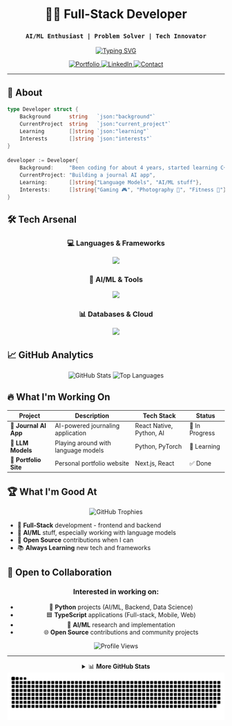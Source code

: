 <div align="center">
  
# 👨‍💻 Full-Stack Developer
### `AI/ML Enthusiast | Problem Solver | Tech Innovator`

[![Typing SVG](https://readme-typing-svg.herokuapp.com?font=Fira+Code&pause=1000&color=0891B2&center=true&vCenter=true&width=435&lines=Full-Stack+Developer;AI%2FML+Enthusiast;Building+Cool+Stuff;Always+Learning+Something+New)](https://git.io/typing-svg)

<p align="center">
  <a href="https://anans.me" target="_blank">
    <img src="https://img.shields.io/badge/Portfolio-0891B2?style=for-the-badge&logo=About.me&logoColor=white" alt="Portfolio" />
  </a>
  <a href="#" target="_blank">
    <img src="https://img.shields.io/badge/LinkedIn-0077B5?style=for-the-badge&logo=linkedin&logoColor=white" alt="LinkedIn" />
  </a>
  <a href="#">
    <img src="https://img.shields.io/badge/Contact-D14836?style=for-the-badge&logo=gmail&logoColor=white" alt="Contact" />
  </a>
</p>

</div>

---

## 🚀 About

```go
type Developer struct {
    Background      string   `json:"background"`
    CurrentProject  string   `json:"current_project"`
    Learning        []string `json:"learning"`
    Interests       []string `json:"interests"`
}

developer := Developer{
    Background:     "Been coding for about 4 years, started learning C++",
    CurrentProject: "Building a journal AI app",
    Learning:       []string{"Language Models", "AI/ML stuff"},
    Interests:      []string{"Gaming 🎮", "Photography 📸", "Fitness 💪"},
}
```

## 🛠️ Tech Arsenal

<div align="center">

### 💻 Languages & Frameworks
<p>
  <img src="https://skillicons.dev/icons?i=python,cpp,go,typescript,javascript,html,css,react,nodejs,tailwind,redux&theme=dark" />
</p>

### 🤖 AI/ML & Tools
<p>
  <img src="https://skillicons.dev/icons?i=tensorflow,pytorch,docker,git,github,vscode,figma&theme=dark" />
</p>

### 📊 Databases & Cloud
<p>
  <img src="https://skillicons.dev/icons?i=mongodb,postgresql,mysql,firebase,aws,vercel&theme=dark" />
</p>

</div>

## 📈 GitHub Analytics

<div align="center">
  
<img height="180em" src="https://github-readme-stats.vercel.app/api?username=anans9&show_icons=true&theme=dark&include_all_commits=true&count_private=true" alt="GitHub Stats"/>
<img height="180em" src="https://github-readme-stats.vercel.app/api/top-langs/?username=anans9&layout=compact&langs_count=8&theme=dark" alt="Top Languages"/>

</div>

## 🔥 What I'm Working On

<div align="center">

| Project | Description | Tech Stack | Status |
|---------|-------------|------------|--------|
| 📝 **Journal AI App** | AI-powered journaling application | React Native, Python, AI | 🚧 In Progress |
| 🤖 **LLM Models** | Playing around with language models | Python, PyTorch | 🔬 Learning |
| 📱 **Portfolio Site** | Personal portfolio website | Next.js, React | ✅ Done |

</div>

## 🏆 What I'm Good At

<div align="center">
  
<img src="https://github-profile-trophy.vercel.app/?username=anans9&theme=algolia&column=7&margin-w=15&margin-h=15" alt="GitHub Trophies" />

</div>

- 🌟 **Full-Stack** development - frontend and backend
- 🧠 **AI/ML** stuff, especially working with language models
- 🤝 **Open Source** contributions when I can
- 📚 **Always Learning** new tech and frameworks

## 🤝 Open to Collaboration

<div align="center">

### Interested in working on:
- 🐍 **Python** projects (AI/ML, Backend, Data Science)
- 🟦 **TypeScript** applications (Full-stack, Mobile, Web)
- 🤖 **AI/ML** research and implementation
- 🌐 **Open Source** contributions and community projects

<p>
  <img src="https://komarev.com/ghpvc/?username=anans9&color=0891b2&style=for-the-badge&label=Profile+Views" alt="Profile Views" />
</p>

---

<details>
<summary>📊 <b>More GitHub Stats</b></summary>
<br>

<div align="center">

<img src="https://github-readme-activity-graph.vercel.app/graph?username=anans9&theme=github-dark&bg_color=0d1117&hide_border=true" alt="Activity Graph" />

</div>

</details>

<img src="https://raw.githubusercontent.com/platane/snk/output/github-contribution-grid-snake.svg" alt="Snake animation" />

</div>
